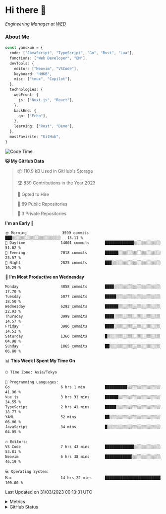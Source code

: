 # Hi there&nbsp;:wave:

<!-- ![Alt text](https://spotify-recently-played-readme.vercel.app/api?user=31kynbuubkiu3r4qh4hjuaglhfay) -->

_Engineering Manager at [WED](https://github.com/wedinc)_

### About Me

```ts
const yanskun = {
  code: ["JavaScript", "TypeScript", "Go", "Rust", "Lua"],
  functions: ["Web Developer", "EM"],
  devTools: {
    editor: ["Neovim", "VSCode"],
    keyboard: "HHKB",
    misc: ["tmux", "Copilot"],
  },
  technologies: {
    webFront: {
      js: ["Nuxt.js", "React"],
    },
    backEnd: {
      go: ["Echo"],
    },
    learning: ["Rust", "Deno"],
  },
  mostFavirite: "GitHub",
}
```

<!--START_SECTION:waka-->
![Code Time](http://img.shields.io/badge/Code%20Time-240%20hrs%2034%20mins-blue)

**🐱 My GitHub Data** 

> 📦 110.9 kB Used in GitHub's Storage 
 > 
> 🏆 839 Contributions in the Year 2023
 > 
> 💼 Opted to Hire
 > 
> 📜 89 Public Repositories 
 > 
> 🔑 3 Private Repositories 
 > 
**I'm an Early 🐤** 

```text
🌞 Morning                3599 commits        ███░░░░░░░░░░░░░░░░░░░░░░   13.11 % 
🌆 Daytime                14001 commits       █████████████░░░░░░░░░░░░   51.02 % 
🌃 Evening                7018 commits        ██████░░░░░░░░░░░░░░░░░░░   25.57 % 
🌙 Night                  2825 commits        ███░░░░░░░░░░░░░░░░░░░░░░   10.29 % 
```
📅 **I'm Most Productive on Wednesday** 

```text
Monday                   4858 commits        ████░░░░░░░░░░░░░░░░░░░░░   17.70 % 
Tuesday                  5077 commits        █████░░░░░░░░░░░░░░░░░░░░   18.50 % 
Wednesday                6292 commits        ██████░░░░░░░░░░░░░░░░░░░   22.93 % 
Thursday                 3999 commits        ████░░░░░░░░░░░░░░░░░░░░░   14.57 % 
Friday                   3986 commits        ████░░░░░░░░░░░░░░░░░░░░░   14.52 % 
Saturday                 1366 commits        █░░░░░░░░░░░░░░░░░░░░░░░░   04.98 % 
Sunday                   1865 commits        ██░░░░░░░░░░░░░░░░░░░░░░░   06.80 % 
```


📊 **This Week I Spent My Time On** 

```text
🕑︎ Time Zone: Asia/Tokyo

💬 Programming Languages: 
Go                       6 hrs 1 min         ██████████░░░░░░░░░░░░░░░   41.96 % 
Vue.js                   3 hrs 31 mins       ██████░░░░░░░░░░░░░░░░░░░   24.55 % 
TypeScript               2 hrs 41 mins       █████░░░░░░░░░░░░░░░░░░░░   18.77 % 
YAML                     52 mins             ██░░░░░░░░░░░░░░░░░░░░░░░   06.06 % 
JavaScript               34 mins             █░░░░░░░░░░░░░░░░░░░░░░░░   04.05 % 

🔥 Editors: 
VS Code                  7 hrs 43 mins       █████████████░░░░░░░░░░░░   53.81 % 
Neovim                   6 hrs 38 mins       ████████████░░░░░░░░░░░░░   46.19 % 

💻 Operating System: 
Mac                      14 hrs 22 mins      █████████████████████████   100.00 % 
```


 Last Updated on 31/03/2023 00:13:31 UTC
<!--END_SECTION:waka-->

<details>
  <summary>Metrics</summary>
  <img src="https://github.com/yanskun/yanskun/blob/main/github-metrics.svg" alt="Metrics">
</details>

<details>
  <summary>GitHub Status</summary>
  <picture>
    <source media="(prefers-color-scheme: dark)" srcset="https://raw.githubusercontent.com/yanskun/yanskun/master/profile-summary-card-output/nord_dark/0-profile-details.svg">
   <img src="https://raw.githubusercontent.com/yanskun/yanskun/master/profile-summary-card-output/default/0-profile-details.svg">
  </picture>
  <br>
  <picture>
    <source media="(prefers-color-scheme: dark)" srcset="https://raw.githubusercontent.com/yanskun/yanskun/master/profile-summary-card-output/nord_dark/1-repos-per-language.svg">
   <img src="https://raw.githubusercontent.com/yanskun/yanskun/master/profile-summary-card-output/default/1-repos-per-language.svg">
  </picture>
  <picture>
    <source media="(prefers-color-scheme: dark)" srcset="https://raw.githubusercontent.com/yanskun/yanskun/master/profile-summary-card-output/nord_dark/2-most-commit-language.svg">
   <img src="https://raw.githubusercontent.com/yanskun/yanskun/master/profile-summary-card-output/default/2-most-commit-language.svg">
  </picture>
  <br>
  <picture>
    <source media="(prefers-color-scheme: dark)" srcset="https://raw.githubusercontent.com/yanskun/yanskun/master/profile-summary-card-output/nord_dark/3-stats.svg">
   <img src="https://raw.githubusercontent.com/yanskun/yanskun/master/profile-summary-card-output/default/3-stats.svg">
  </picture>
  <picture>
    <source media="(prefers-color-scheme: dark)" srcset="https://raw.githubusercontent.com/yanskun/yanskun/master/profile-summary-card-output/nord_dark/4-productive-time.svg">
   <img src="https://raw.githubusercontent.com/yanskun/yanskun/master/profile-summary-card-output/default/4-productive-time.svg">
  </picture>
</details>
